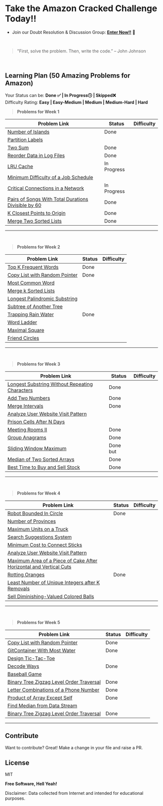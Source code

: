 # Take the Amazon Cracked Challenge Today!!


- Join our Doubt Resolution & Discussion Group: [**Enter Now!!**](https://t.me/vijaykushal) 👀

<br />

> "First, solve the problem. Then, write the code.” – John Johnson

<br/>

## Learning Plan (50 Amazing Problems for Amazon)

Your Status can be: **Done ✅ | In Progress🕓 | Skipped❌**
<br>
Difficulty Rating: **Easy | Easy-Medium | Medium | Medium-Hard | Hard**

> **Problems for Week 1**

| Problem Link | Status | Difficulty |
| ------ | ------ | ------ |
| [Number of Islands](https://leetcode.com/problems/number-of-islands/)  |Done|  |
| [Partition Labels](https://leetcode.com/problems/partition-labels/) |  |  |
| [Two Sum](https://leetcode.com/problems/two-sum/) |Done|  |
| [Reorder Data in Log Files](https://leetcode.com/problems/reorder-data-in-log-files/)  |Done|  |
| [LRU Cache](https://leetcode.com/problems/lru-cache/)  |In Progress|  |
| [Minimum Difficulty of a Job Schedule](https://leetcode.com/problems/minimum-difficulty-of-a-job-schedule/)  |  |  |
| [Critical Connections in a Network](https://leetcode.com/problems/critical-connections-in-a-network/) |In Progress|  |
| [Pairs of Songs With Total Durations Divisible by 60](https://leetcode.com/problems/pairs-of-songs-with-total-durations-divisible-by-60/)  |Done|  |
| [K Closest Points to Origin](https://leetcode.com/problems/k-closest-points-to-origin/)  |Done|  |
| [Merge Two Sorted Lists](https://leetcode.com/problems/merge-two-sorted-lists/)  |Done|  |


---
<br>

> **Problems for Week 2**

| Problem Link | Status | Difficulty |
| ------ | ------ | ------ |
| [Top K Frequent Words]( https://leetcode.com/problems/top-k-frequent-words/) |Done|  |
| [Copy List with Random Pointer]( https://leetcode.com/problems/copy-list-with-random-pointer/)  |Done|  |
| [Most Common Word](https://leetcode.com/problems/most-common-word/)  |  |  |
| [Merge k Sorted Lists]( https://leetcode.com/problems/merge-k-sorted-lists/) |  |  |
| [Longest Palindromic Substring]( https://leetcode.com/problems/longest-palindromic-substring/) |  |  |
| [Subtree of Another Tree]( https://leetcode.com/problems/subtree-of-another-tree/)  |  |  |
| [Trapping Rain Water]( https://leetcode.com/problems/trapping-rain-water/)  |Done|  |
| [Word Ladder]( https://leetcode.com/problems/word-ladder/)  |  |  |
|  [Maximal Square]( https://leetcode.com/problems/maximal-square/)  |  |  |
| [Friend Circles]( https://leetcode.com/problems/friend-circles/) |  |  |

---
<br>

> **Problems for Week 3**

| Problem Link | Status | Difficulty |
| ------ | ------ | ------ |
| [Longest Substring Without Repeating Characters]( https://leetcode.com/problems/longest-substring-without-repeating-characters/)  |Done|  |
| [Add Two Numbers](https://leetcode.com/problems/add-two-numbers/)  |Done|  |
| [Merge Intervals]( https://leetcode.com/problems/merge-intervals/)  |Done|  |
| [Analyze User Website Visit Pattern]( https://leetcode.com/problems/analyze-user-website-visit-pattern/)  |  |  |
| [Prison Cells After N Days]( https://leetcode.com/problems/prison-cells-after-n-days/)  |  |  |
| [Meeting Rooms II]( https://leetcode.com/problems/meeting-rooms-ii/) |Done|  |
| [Group Anagrams]( https://leetcode.com/problems/group-anagrams/) |Done|  |
| [Sliding Window Maximum]( https://leetcode.com/problems/sliding-window-maximum/)  |Done but |  |
| [Median of Two Sorted Arrays]( https://leetcode.com/problems/median-of-two-sorted-arrays/)  |Done|  |
| [Best Time to Buy and Sell Stock]( https://leetcode.com/problems/best-time-to-buy-and-sell-stock/) |Done|  |

---
<br>

> **Problems for Week 4**

| Problem Link | Status | Difficulty |
| ------ | ------ | ------ |
| [Robot Bounded In Circle]( https://leetcode.com/problems/robot-bounded-in-circle/) |Done|  |
| [Number of Provinces ]( https://leetcode.com/problems/number-of-provinces/) |  |  |
| [Maximum Units on a Truck](https://leetcode.com/problems/maximum-units-on-a-truck/) |  |  |
| [Search Suggestions System]( https://leetcode.com/problems/search-suggestions-system/) |  |  |
| [Minimum Cost to Connect Sticks ]( https://leetcode.com/problems/minimum-cost-to-connect-sticks/)  |  |  |
| [Analyze User Website Visit Pattern]( https://leetcode.com/problems/analyze-user-website-visit-pattern/) |  |  |
| [Maximum Area of a Piece of Cake After Horizontal and Vertical Cuts ]( https://leetcode.com/problems/maximum-area-of-a-piece-of-cake-after-horizontal-and-vertical-cuts/)  |  |  |
| [Rotting Oranges]( https://leetcode.com/problems/rotting-oranges/) |Done|  |
| [Least Number of Unique Integers after K Removals ]( https://leetcode.com/problems/least-number-of-unique-integers-after-k-removals/) |  |  |
| [Sell Diminishing-Valued Colored Balls]( https://leetcode.com/problems/sell-diminishing-valued-colored-balls/) |  |  |

---
<br>

> **Problems for Week 5**

| Problem Link | Status | Difficulty |
| ------ | ------ | ------ |
| [Copy List with Random Pointer]( https://leetcode.com/problems/copy-list-with-random-pointer/) |Done|  |
| [GitContainer With Most Water]( https://leetcode.com/problems/container-with-most-water/) |Done|  |
| [Design Tic-Tac-Toe]( https://leetcode.com/problems/design-tic-tac-toe/) |  |  |
| [Decode Ways](https://leetcode.com/problems/decode-ways/) |Done|  |
| [Baseball Game](https://leetcode.com/problems/baseball-game/) |  |  |
| [Binary Tree Zigzag Level Order Traversal](https://leetcode.com/problems/binary-tree-zigzag-level-order-traversal/) |Done|  |
| [Letter Combinations of a Phone Number](https://leetcode.com/problems/letter-combinations-of-a-phone-number/)  |Done|  |
| [Product of Array Except Self](https://leetcode.com/problems/product-of-array-except-self/)  |Done|  |
| [Find Median from Data Stream](https://leetcode.com/problems/find-median-from-data-stream/) |  |  |
| [Binary Tree Zigzag Level Order Traversal](https://leetcode.com/problems/binary-tree-zigzag-level-order-traversal/) |Done|  |

---
## Contribute

Want to contribute? Great!
Make a change in your file and raise a PR.

## License

MIT

**Free Software, Hell Yeah!**

Disclaimer: Data collected from Internet and intended for educational purposes.

